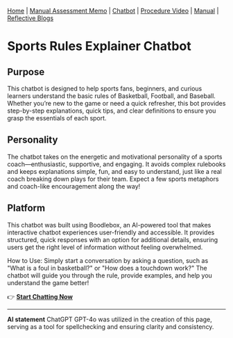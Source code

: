 [Home](index.md) | [Manual Assessment Memo](manual_assessment_memo.md) | [Chatbot](chatbot.md) | [Procedure Video](procedure_video.md) | [Manual](manual.md) | [Reflective Blogs](reflective_blogs.md)

# Sports Rules Explainer Chatbot
## Purpose
This chatbot is designed to help sports fans, beginners, and curious learners understand the basic rules of Basketball, Football, and Baseball. Whether you’re new to the game or need a quick refresher, this bot provides step-by-step explanations, quick tips, and clear definitions to ensure you grasp the essentials of each sport.

## Personality
The chatbot takes on the energetic and motivational personality of a sports coach—enthusiastic, supportive, and engaging. It avoids complex rulebooks and keeps explanations simple, fun, and easy to understand, just like a real coach breaking down plays for their team. Expect a few sports metaphors and coach-like encouragement along the way!

## Platform
This chatbot was built using Boodlebox, an AI-powered tool that makes interactive chatbot experiences user-friendly and accessible. It provides structured, quick responses with an option for additional details, ensuring users get the right level of information without feeling overwhelmed.

How to Use: Simply start a conversation by asking a question, such as "What is a foul in basketball?" or "How does a touchdown work?" The chatbot will guide you through the rule, provide examples, and help you understand the game better!

👉 [**Start Chatting Now**](https://box.boodle.ai/a/@SportsRulesBot)

---
**AI statement**
ChatGPT GPT-4o was utilized in the creation of this page, serving as a tool for spellchecking and ensuring clarity and consistency.
